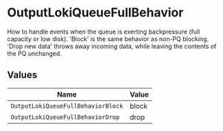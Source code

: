 # OutputLokiQueueFullBehavior

How to handle events when the queue is exerting backpressure (full capacity or low disk). 'Block' is the same behavior as non-PQ blocking. 'Drop new data' throws away incoming data, while leaving the contents of the PQ unchanged.


## Values

| Name                               | Value                              |
| ---------------------------------- | ---------------------------------- |
| `OutputLokiQueueFullBehaviorBlock` | block                              |
| `OutputLokiQueueFullBehaviorDrop`  | drop                               |